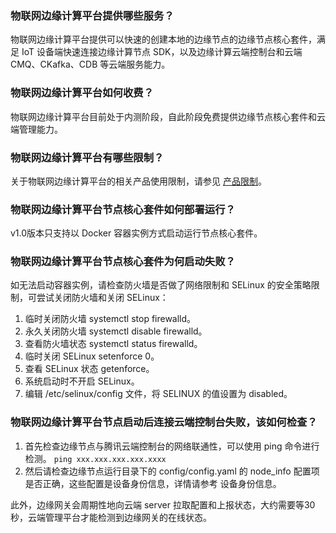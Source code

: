 ### 物联网边缘计算平台提供哪些服务？
物联网边缘计算平台提供可以快速的创建本地的边缘节点的边缘节点核心套件，满足 IoT 设备端快速连接边缘计算节点 SDK，以及边缘计算云端控制台和云端 CMQ、CKafka、CDB 等云端服务能力。

### 物联网边缘计算平台如何收费？
物联网边缘计算平台目前处于内测阶段，自此阶段免费提供边缘节点核心套件和云端管理能力。


### 物联网边缘计算平台有哪些限制？
关于物联网边缘计算平台的相关产品使用限制，请参见 [产品限制](https://cloud.tencent.com/document/product/1118/36558)。


### 物联网边缘计算平台节点核心套件如何部署运行？
 v1.0版本只支持以 Docker 容器实例方式启动运行节点核心套件。 


### 物联网边缘计算平台节点核心套件为何启动失败？
如无法启动容器实例，请检查防火墙是否做了网络限制和 SELinux 的安全策略限制，可尝试关闭防火墙和关闭 SELinux：
1. 临时关闭防火墙 systemctl stop firewalld。     
2. 永久关闭防火墙 systemctl disable firewalld。    
3. 查看防火墙状态 systemctl status firewalld。       
4. 临时关闭 SELinux setenforce 0。     
5. 查看 SELinux 状态 getenforce。     
6. 系统启动时不开启 SELinux。      
7. 编辑 /etc/selinux/config 文件，将 SELINUX 的值设置为 disabled。


### 物联网边缘计算平台节点启动后连接云端控制台失败，该如何检查？
1. 首先检查边缘节点与腾讯云端控制台的网络联通性，可以使用 ping 命令进行检测。
```ping xxx.xxx.xxx.xxx.xxxx```  
2. 然后请检查边缘节点运行目录下的 config/config.yaml 的 node_info 配置项是否正确，这些配置是设备身份信息，详情请参考 设备身份信息。

此外，边缘网关会周期性地向云端 server 拉取配置和上报状态，大约需要等30秒，云端管理平台才能检测到边缘网关的在线状态。

